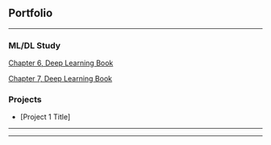 ## Portfolio

---

### ML/DL Study

[Chapter 6, Deep Learning Book](https://github.com/gyhunkang/DeepLearningBook/blob/master/DLBook_ch06.ipynb)

[Chapter 7, Deep Learning Book](https://github.com/gyhunkang/DeepLearningBook/blob/master/DLBook_ch07.ipynb)


### Projects

- [Project 1 Title]


---




---

